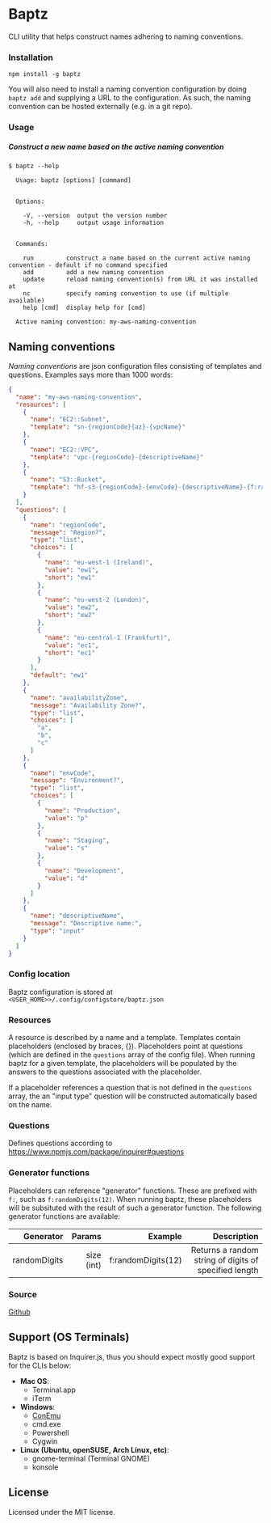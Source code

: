 Baptz
=====

CLI utility that helps construct names adhering to naming conventions.

### Installation
<a name="installation"></a>

``` shell
npm install -g baptz
```

You will also need to install a naming convention configuration by doing `baptz add` and
supplying a URL to the configuration. As such, the naming convention can be hosted externally
(e.g. in a git repo).

### Usage
<a name="installation"></a>


##### Construct a new name based on the active naming convention
``` shell
$ baptz --help

  Usage: baptz [options] [command]


  Options:

    -V, --version  output the version number
    -h, --help     output usage information


  Commands:

    run         construct a name based on the current active naming convention - default if no command specified
    add         add a new naming convention
    update      reload naming convention(s) from URL it was installed at
    nc          specify naming convention to use (if multiple available)
    help [cmd]  display help for [cmd]

  Active naming convention: my-aws-naming-convention
```


## Naming conventions

_Naming conventions_ are json configuration files consisting of templates and questions. Examples says more than 1000 words:

``` json
{
  "name": "my-aws-naming-convention",
  "resources": [
    {
      "name": "EC2::Subnet",
      "template": "sn-{regionCode}{az}-{vpcName}"
    },
    {
      "name": "EC2::VPC",
      "template": "vpc-{regionCode}-{descriptiveName}"
    },
    {
      "name": "S3::Bucket",
      "template": "hf-s3-{regionCode}-{envCode}-{descriptiveName}-{f:randomDigits(12)}"
    }
  ],
  "questions": [
    {
      "name": "regionCode",
      "message": "Region?",
      "type": "list",
      "choices": [
        {
          "name": "eu-west-1 (Ireland)",
          "value": "ew1",
          "short": "ew1"
        },
        {
          "name": "eu-west-2 (London)",
          "value": "ew2",
          "short": "ew2"
        },
        {
          "name": "eu-central-1 (Frankfurt)",
          "value": "ec1",
          "short": "ec1"
        }
      ],
      "default": "ew1"
    },
    {
      "name": "availabilityZone",
      "message": "Availability Zone?",
      "type": "list",
      "choices": [
        "a",
        "b",
        "c"
      ]
    },
    {
      "name": "envCode",
      "message": "Environment?",
      "type": "list",
      "choices": [
        {
          "name": "Production",
          "value": "p"
        },
        {
          "name": "Staging",
          "value": "s"
        },
        {
          "name": "Development",
          "value": "d"
        }
      ]
    },
    {
      "name": "descriptiveName",
      "message": "Descriptive name:",
      "type": "input"
    }
  ]
}
```

### Config location

Baptz configuration is stored at `<USER_HOME>>/.config/configstore/baptz.json`

### Resources

A resource is described by a name and a template. Templates contain placeholders
(enclosed by braces, {}). Placeholders point at questions (which are defined in the
`questions` array of the config file). When running baptz for a given template,
the placeholders will be populated by the answers to the questions associated
with the placeholder.

If a placeholder references a question that is not defined in the `questions`
array, the an "input type" question will be constructed automatically based on the name.

### Questions

Defines questions according to https://www.npmjs.com/package/inquirer#questions

### Generator functions

Placeholders can reference "generator" functions. These are
prefixed with `f:`, such as `f:randomDigits(12)`. When running baptz, these
placeholders will be subsituted with the result of such a generator function.
The following generator functions are available:

| Generator      | Params        | Example            | Description   |
| -------------: | -------------:| ------------------:| -------------:|
| randomDigits   |  size (int)   | f:randomDigits(12) | Returns a random string of digits of specified length |        





### Source
[Github](https://github.com/kschulst/baptz)


## Support (OS Terminals)
<a name="support"></a>

Baptz is based on Inquirer.js, thus you should expect mostly good support for the CLIs below:

- **Mac OS**:
  - Terminal.app
  - iTerm
- **Windows**:
  - [ConEmu](https://conemu.github.io/)
  - cmd.exe
  - Powershell
  - Cygwin
- **Linux (Ubuntu, openSUSE, Arch Linux, etc)**:
  - gnome-terminal (Terminal GNOME)
  - konsole


## License
<a name="license"></a>

Licensed under the MIT license.

